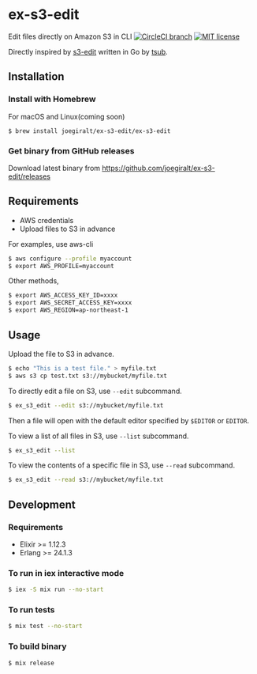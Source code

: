 # ex-s3-edit
Edit files directly on Amazon S3 in CLI
[![CircleCI branch](https://img.shields.io/circleci/project/github/joegiralt/ex-s3-edit/main.svg?style=flat-square)](https://circleci.com/gh/joegiralt/ex-s3-edit/tree/main)
[![MIT license](https://img.shields.io/github/license/joegiralt/ex-s3-edit.svg?style=flat-square)](https://github.com/joegiralt/ex-s3-edit/blob/main/LICENSE)

Directly inspired by [s3-edit](https://github.com/tsub/s3-edit) written in Go by [tsub](https://github.com/tsub).

## Installation

### Install with Homebrew

For macOS and Linux(coming soon)

```
$ brew install joegiralt/ex-s3-edit/ex-s3-edit
```

### Get binary from GitHub releases

Download latest binary from https://github.com/joegiralt/ex-s3-edit/releases

## Requirements

* AWS credentials
* Upload files to S3 in advance

For examples, use aws-cli

```bash
$ aws configure --profile myaccount
$ export AWS_PROFILE=myaccount
```

Other methods,

```bash
$ export AWS_ACCESS_KEY_ID=xxxx
$ export AWS_SECRET_ACCESS_KEY=xxxx
$ export AWS_REGION=ap-northeast-1
```

## Usage

Upload the file to S3 in advance.

```bash
$ echo "This is a test file." > myfile.txt
$ aws s3 cp test.txt s3://mybucket/myfile.txt
```

To directly edit a file on S3, use `--edit` subcommand.

```bash
$ ex_s3_edit --edit s3://mybucket/myfile.txt
```
Then a file will open with the default editor specified by `$EDITOR` or `EDITOR`.

To view a list of all files in S3, use `--list` subcommand.

```bash
$ ex_s3_edit --list
```

To view the contents of a specific file in S3, use `--read` subcommand.

```bash
$ ex_s3_edit --read s3://mybucket/myfile.txt
```

## Development

### Requirements

* Elixir >= 1.12.3
* Erlang >= 24.1.3
### To run in iex interactive mode
```bash
$ iex -S mix run --no-start
```
### To run tests
```bash
$ mix test --no-start
```
### To build binary
```bash
$ mix release
```